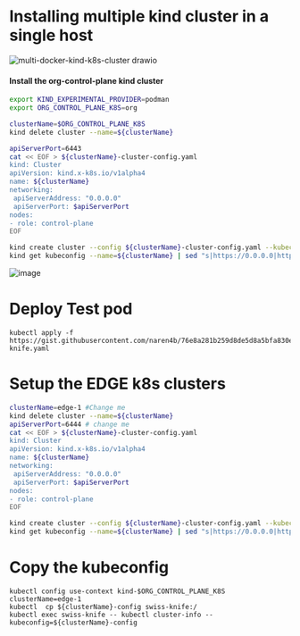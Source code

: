 # Installing multiple kind cluster in a single host 
![multi-docker-kind-k8s-cluster drawio](https://github.com/user-attachments/assets/81cfcc7d-94be-47ef-afc1-138393131079)


#### Install the org-control-plane kind cluster 
```bash
export KIND_EXPERIMENTAL_PROVIDER=podman
export ORG_CONTROL_PLANE_K8S=org

clusterName=$ORG_CONTROL_PLANE_K8S
kind delete cluster --name=${clusterName}

apiServerPort=6443
cat << EOF > ${clusterName}-cluster-config.yaml
kind: Cluster
apiVersion: kind.x-k8s.io/v1alpha4
name: ${clusterName}
networking:
 apiServerAddress: "0.0.0.0"
 apiServerPort: $apiServerPort
nodes:
- role: control-plane
EOF

kind create cluster --config ${clusterName}-cluster-config.yaml --kubeconfig ./config 
kind get kubeconfig --name=${clusterName} | sed "s|https://0.0.0.0|https://${clusterName}-control-plane|g"  | sed "s/${apiServerPort}/6443/g"  > ${clusterName}-config
```
![image](https://github.com/user-attachments/assets/8e34ff8b-34b1-4d07-9cf5-9adcafa89dab)

# Deploy Test pod 
```
kubectl apply -f https://gist.githubusercontent.com/naren4b/76e8a281b259d8de5d8a5bfa830e3840/raw/f8f203c63f476c831bceb9b74939cccece42e82a/swiss-knife.yaml
```

# Setup the EDGE k8s clusters
```bash
clusterName=edge-1 #Change me
kind delete cluster --name=${clusterName}
apiServerPort=6444 # change me
cat << EOF > ${clusterName}-cluster-config.yaml
kind: Cluster
apiVersion: kind.x-k8s.io/v1alpha4
name: ${clusterName}
networking:
 apiServerAddress: "0.0.0.0"
 apiServerPort: $apiServerPort
nodes:
- role: control-plane
EOF

kind create cluster --config ${clusterName}-cluster-config.yaml --kubeconfig ./config 
kind get kubeconfig --name=${clusterName} | sed "s|https://0.0.0.0|https://${clusterName}-control-plane|g" |  sed "s/${apiServerPort}/6443/g"  > ${clusterName}-config
```

# Copy the kubeconfig 
```
kubectl config use-context kind-$ORG_CONTROL_PLANE_K8S
clusterName=edge-1
kubectl  cp ${clusterName}-config swiss-knife:/
kubectl exec swiss-knife -- kubectl cluster-info --kubeconfig=${clusterName}-config 
```
